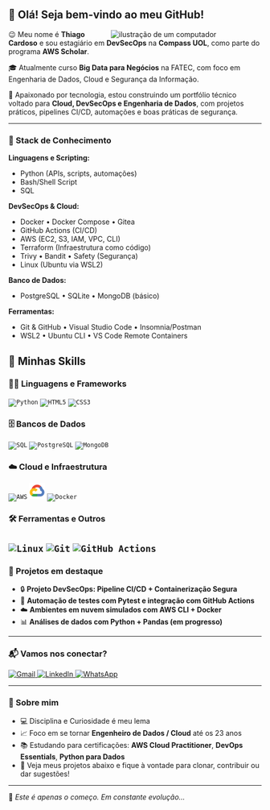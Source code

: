 ## 👋 Olá! Seja bem-vindo ao meu GitHub!

<img src="https://raw.githubusercontent.com/MicaelliMedeiros/micaellimedeiros/master/image/computer-illustration.png" alt="ilustração de um computador" width="300px" align="right">

<p align="left">
  😉 Meu nome é <strong>Thiago Cardoso</strong> e sou estagiário em <strong>DevSecOps</strong> na <strong>Compass UOL</strong>, como parte do programa <strong>AWS Scholar</strong>.
</p>

<p align="left">
  🎓 Atualmente curso <strong>Big Data para Negócios</strong> na FATEC, com foco em Engenharia de Dados, Cloud e Segurança da Informação.
</p>

<p align="left">
  🚀 Apaixonado por tecnologia, estou construindo um portfólio técnico voltado para <strong>Cloud, DevSecOps e Engenharia de Dados</strong>, com projetos práticos, pipelines CI/CD, automações e boas práticas de segurança.
</p>

---

### 🧠 Stack de Conhecimento

**Linguagens e Scripting:**
- Python (APIs, scripts, automações)
- Bash/Shell Script
- SQL

**DevSecOps & Cloud:**
- Docker • Docker Compose • Gitea
- GitHub Actions (CI/CD)
- AWS (EC2, S3, IAM, VPC, CLI)
- Terraform (Infraestrutura como código)
- Trivy • Bandit • Safety (Segurança)
- Linux (Ubuntu via WSL2)

**Banco de Dados:**
- PostgreSQL • SQLite • MongoDB (básico)

**Ferramentas:**
- Git & GitHub • Visual Studio Code • Insomnia/Postman
- WSL2 • Ubuntu CLI • VS Code Remote Containers


## 🚀 Minhas Skills

### 👨‍💻 Linguagens e Frameworks
<code><img height="32" src="https://cdn.iconscout.com/icon/free/png-512/python-3521655-2945099.png" alt="Python"/></code>
<code><img height="32" src="https://cdn.iconscout.com/icon/free/png-512/html5-2038871-1720089.png" alt="HTML5"/></code>
<code><img height="32" src="https://cdn.iconscout.com/icon/free/png-512/css3-8-1175200.png" alt="CSS3"/></code>

### 🗄️ Bancos de Dados
<code><img height="32" src="https://cdn.iconscout.com/icon/free/png-512/sql-27-226015.png" alt="SQL"/></code>
<code><img height="32" src="https://cdn.iconscout.com/icon/free/png-512/postgresql-11-1175122.png" alt="PostgreSQL"/></code>
<code><img height="32" src="https://cdn.iconscout.com/icon/free/png-512/mongodb-4-1175139.png" alt="MongoDB"/></code>

### ☁️ Cloud e Infraestrutura
<code><img height="32" src="https://cdn.iconscout.com/icon/free/png-512/aws-1869025-1583149.png" alt="AWS"/></code>
<code><img height="32" src="https://raw.githubusercontent.com/devicons/devicon/master/icons/googlecloud/googlecloud-original.svg" alt="Google Cloud"/></code>
<code><img height="32" src="https://cdn.iconscout.com/icon/free/png-512/docker-13-1175230.png" alt="Docker"/></code>

### 🛠️ Ferramentas e Outros
<code><img height="32" src="https://cdn.jsdelivr.net/gh/devicons/devicon@latest/icons/linux/linux-original.svg" alt="Linux"/></code>
<code><img height="32" src="https://cdn.iconscout.com/icon/free/png-512/git-17-1175218.png" alt="Git"/></code>
<code><img height="32" src="https://cdn.iconscout.com/icon/free/png-512/github-actions-3521356-2944720.png" alt="GitHub Actions"/></code>
---

### 📂 Projetos em destaque

- 🔒 **Projeto DevSecOps: Pipeline CI/CD + Containerização Segura**
- 🧪 **Automação de testes com Pytest e integração com GitHub Actions**
- ☁️ **Ambientes em nuvem simulados com AWS CLI + Docker**
- 📊 **Análises de dados com Python + Pandas (em progresso)**

---

### 📬 Vamos nos conectar?

<p align="left">
  <a href="mailto:analyticsdev.thiago@gmail.com" title="Gmail">
    <img src="https://img.shields.io/badge/-Gmail-FF0000?style=flat-square&labelColor=FF0000&logo=gmail&logoColor=white" alt="Gmail"/>
  </a>
  
  <a href="https://www.linkedin.com/in/analyticsthiagocardoso" title="LinkedIn">
    <img src="https://img.shields.io/badge/-Linkedin-0e76a8?style=flat-square&logo=Linkedin&logoColor=white" alt="LinkedIn"/>
  </a>
  
  <a href="https://api.whatsapp.com/send?phone=5511952069862" title="WhatsApp">
    <img src="https://img.shields.io/badge/-WhatsApp-25d366?style=flat-square&labelColor=25d366&logo=whatsapp&logoColor=white" alt="WhatsApp"/>
  </a>
</p>


---

### 📌 Sobre mim

- 💻 Disciplina e Curiosidade é meu lema
- 📈 Foco em se tornar **Engenheiro de Dados / Cloud** até os 23 anos
- 📚 Estudando para certificações: **AWS Cloud Practitioner**, **DevOps Essentials**, **Python para Dados**
- 📂 Veja meus projetos abaixo e fique à vontade para clonar, contribuir ou dar sugestões!

---

🔐 *Este é apenas o começo. Em constante evolução...*





